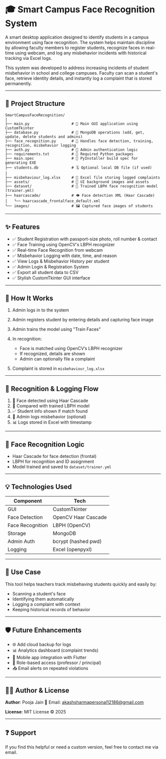 # 🎓 Smart Campus Face Recognition System

A smart desktop application designed to identify students in a campus environment using face recognition. The system helps maintain discipline by allowing faculty members to register students, recognize faces in real-time using webcam, and log any misbehavior incidents with historical tracking via Excel logs.

This system was developed to address increasing incidents of student misbehavior in school and college campuses. Faculty can scan a student's face, retrieve identity details, and instantly log a complaint that is stored permanently.

---

## 📁 Project Structure

```
SmartCampusFaceRecognition/
|
├── main.py                   # 🔧 Main GUI application using CustomTkinter
├── database.py               # 🔗 MongoDB operations (add, get, update, delete students and admins)
├── face_recognition.py       # 🤖 Handles face detection, training, recognition, misbehavior logging
├── auth.py                   # 🔐 Admin authentication logic
├── requirements.txt          # 📆 Required Python packages
├── main.spec                 # 🐍 PyInstaller build spec for generating EXE
├── students.db               # 🗓 Optional local DB file (if used)
|
├── misbehaviour_log.xlsx     # 📄 Excel file storing logged complaints
├── assets/                   # 🎨 UI background images and assets
├── dataset/                  # 🧠 Trained LBPH face recognition model (trainer.yml)
├── haarcascade/              # 👁 Face detection XML (Haar Cascade)
│   └── haarcascade_frontalface_default.xml
└── images/                   # 🖼 Captured face images of students
```

---

## ✨ Features

* ✅ Student Registration with passport-size photo, roll number & contact
* ✅ Face Training using OpenCV's LBPH recognizer
* ✅ Real-time Face Recognition from webcam
* ✅ Misbehavior Logging with date, time, and reason
* ✅ View Logs & Misbehavior History per student
* ✅ Admin Login & Registration System
* ✅ Export all student data to CSV
* ✅ Stylish CustomTkinter GUI interface

---

## 🧠 How It Works

1. Admin logs in to the system
2. Admin registers student by entering details and capturing face image
3. Admin trains the model using "Train Faces"
4. In recognition:

   * Face is matched using OpenCV’s LBPH recognizer
   * If recognized, details are shown
   * Admin can optionally file a complaint
5. Complaint is stored in `misbehaviour_log.xlsx`

---

## 🔄 Recognition & Logging Flow

1. 🧑 Face detected using Haar Cascade
2. 🧠 Compared with trained LBPH model
3. ✅ Student info shown if match found
4. 📝 Admin logs misbehavior (optional)
5. 📊 Logs stored in Excel with timestamp

---

## 📸 Face Recognition Logic

* Haar Cascade for face detection (frontal)
* LBPH for recognition and ID assignment
* Model trained and saved to `dataset/trainer.yml`

---

## 💡 Technologies Used

| Component        | Tech                |
| ---------------- | ------------------- |
| GUI              | CustomTkinter       |
| Face Detection   | OpenCV Haar Cascade |
| Face Recognition | LBPH (OpenCV)       |
| Storage          | MongoDB             |
| Admin Auth       | bcrypt (hashed pwd) |
| Logging          | Excel (openpyxl)    |

---

## 🚨 Use Case

This tool helps teachers track misbehaving students quickly and easily by:

* Scanning a student's face
* Identifying them automatically
* Logging a complaint with context
* Keeping historical records of behavior

---

## 🛡 Future Enhancements

* 🌐 Add cloud backup for logs
* 📊 Analytics dashboard (complaint trends)
* 📲 Mobile app integration with Flutter
* 👮 Role-based access (professor / principal)
* 📥 Email alerts on repeated violations

---

## 👩‍💻 Author & License

**Author**: Pooja Jain
📧 Email: [akashsharmapersonal12186@gmail.com](mailto:akashsharmapersonal12186@gmail.com)

**License**: MIT License © 2025

---

## ❓ Support

If you find this helpful or need a custom version, feel free to contact me via email.
